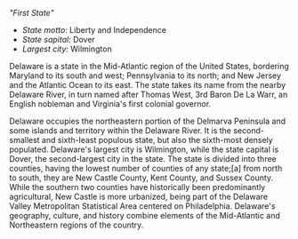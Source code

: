 *"First State"*

- *State motto:* Liberty and Independence<br>
- *State sapital:* Dover<br>
- *Largest city:* Wilmington

Delaware is a state in the Mid-Atlantic region of the United States, bordering Maryland to its south and west; Pennsylvania to its north; and New Jersey and the Atlantic Ocean to its east. The state takes its name from the nearby Delaware River, in turn named after Thomas West, 3rd Baron De La Warr, an English nobleman and Virginia's first colonial governor.

Delaware occupies the northeastern portion of the Delmarva Peninsula and some islands and territory within the Delaware River. It is the second-smallest and sixth-least populous state, but also the sixth-most densely populated. Delaware's largest city is Wilmington, while the state capital is Dover, the second-largest city in the state. The state is divided into three counties, having the lowest number of counties of any state;[a] from north to south, they are New Castle County, Kent County, and Sussex County. While the southern two counties have historically been predominantly agricultural, New Castle is more urbanized, being part of the Delaware Valley Metropolitan Statistical Area centered on Philadelphia. Delaware's geography, culture, and history combine elements of the Mid-Atlantic and Northeastern regions of the country.